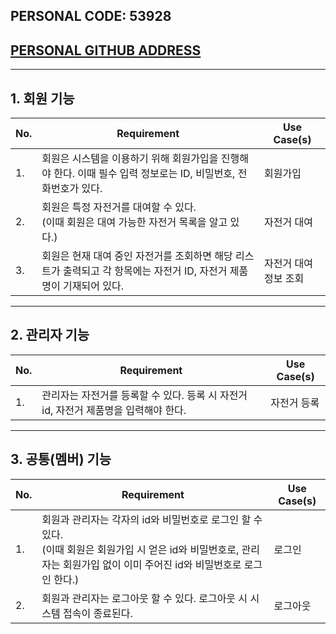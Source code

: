 ## PERSONAL CODE: 53928

## [PERSONAL GITHUB ADDRESS](https://github.com/mimizae)

---

## 1. 회원 기능

| No. | Requirement                                                                                                          | Use Case(s)           |
| --- | -------------------------------------------------------------------------------------------------------------------- | --------------------- |
| 1.  | 회원은 시스템을 이용하기 위해 회원가입을 진행해야 한다. 이때 필수 입력 정보로는 ID, 비밀번호, 전화번호가 있다.       | 회원가입              |
| 2.  | 회원은 특정 자전거를 대여할 수 있다.<br>(이때 회원은 대여 가능한 자전거 목록을 알고 있다.)<br/>                      | 자전거 대여           |
| 3.  | 회원은 현재 대여 중인 자전거를 조회하면 해당 리스트가 출력되고 각 항목에는 자전거 ID, 자전거 제품명이 기재되어 있다. | 자전거 대여 정보 조회 |

---

## 2. 관리자 기능

| No. | Requirement                                                                         | Use Case(s) |
| --- | ----------------------------------------------------------------------------------- | ----------- |
| 1.  | 관리자는 자전거를 등록할 수 있다. 등록 시 자전거 id, 자전거 제품명을 입력해야 한다. | 자전거 등록 |

---

## 3. 공통(멤버) 기능

| No. | Requirement                                                                                                                                                                        | Use Case(s) |
| --- | ---------------------------------------------------------------------------------------------------------------------------------------------------------------------------------- | ----------- |
| 1.  | 회원과 관리자는 각자의 id와 비밀번호로 로그인 할 수 있다. <br>(이때 회원은 회원가입 시 얻은 id와 비밀번호로, 관리자는 회원가입 없이 이미 주어진 id와 비밀번호로 로그인 한다.)</br> | 로그인      |
| 2.  | 회원과 관리자는 로그아웃 할 수 있다. 로그아웃 시 시스템 접속이 종료된다.                                                                                                           | 로그아웃    |
